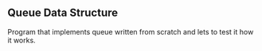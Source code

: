 ## Queue Data Structure

Program that implements queue written from scratch and lets to test it how it works.
